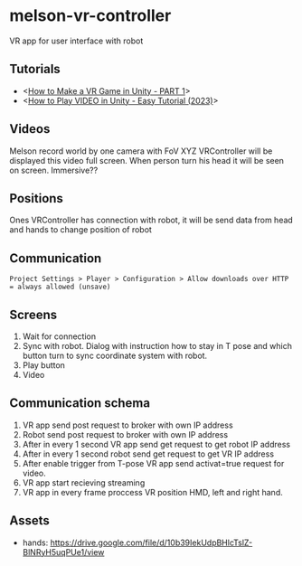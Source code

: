 # melson-vr-controller
VR app for user interface with robot


## Tutorials
- <[How to Make a VR Game in Unity - PART 1](https://www.youtube.com/watch?v=HhtTtvBF5bI&list=PLpEoiloH-4eP-OKItF8XNJ8y8e1asOJud&index=2&ab_channel=ValemTutorials)>
- <[How to Play VIDEO in Unity - Easy Tutorial (2023)](https://www.youtube.com/watch?v=-XzVq7qIuys&ab_channel=SoloGameDev)>

## Videos
Melson record world by one camera with FoV XYZ
VRController will be displayed this video full screen.
When person turn his head it will be seen on screen. Immersive??

## Positions
Ones VRController has connection with robot, it will be send data from head and hands to change position of robot

## Communication
`Project Settings > Player > Configuration > Allow downloads over HTTP = always allowed (unsave)`

## Screens
1. Wait for connection
2. Sync with robot. Dialog with instruction how to stay in T pose and which button turn to sync coordinate system with robot.
3. Play button
4. Video

## Communication schema
1. VR app send post request to broker with own IP address
2. Robot send post request to broker with own IP address
3. After in every 1 second VR app send get request to get robot IP address
4. After in every 1 second robot send get request to get VR IP address
5. After enable trigger from T-pose VR app send activat=true request for video. 
6. VR app start recieving streaming
7. VR app in every frame proccess VR position HMD, left and right hand.

## Assets
- hands: https://drive.google.com/file/d/10b39IekUdpBHlcTslZ-BlNRyH5uqPUe1/view